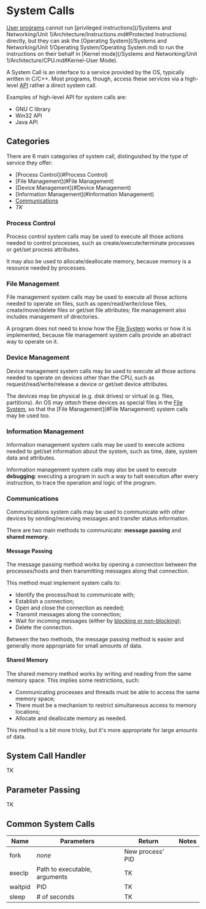 # System Calls

[User programs](?TK) cannot run [privileged instructions](/Systems and Networking/Unit 1/Architecture/Instructions.md#Protected Instructions) directly, but they can ask the [Operating System](/Systems and Networking/Unit 1/Operating System/Operating System.md) to run the instructions on their behalf in [Kernel mode](/Systems and Networking/Unit 1/Architecture/CPU.md#Kernel-User Mode).

A System Call is an interface to a service provided by the OS, typically written in C/C++. Most programs, though, access these services via a high-level [API](?TK) rather a direct system call.

Examples of high-level API for system calls are:
- GNU C library
- Win32 API
- Java API

## Categories

There are 6 main categories of system call, distinguished by the type of service they offer:
- [Process Control](#Process Control)
- [File Management](#File Management)
- [Device Management](#Device Management)
- [Information Management](#Information Management)
- [Communications](#Communications)
- *TK*

### Process Control

Process control system calls may be used to execute all those actions needed to control processes, such as create/execute/terminate processes or get/set process attributes.

It may also be used to allocate/deallocate memory, because memory is a resource needed by processes.

### File Management

File management system calls may be used to execute all those actions needed to operate on files, such as open/read/write/close files, create/move/delete files or get/set file attributes; file management also includes management of directories.

A program does not need to know how the [File System](?TK) works or how it is implemented, because file management system calls provide an abstract way to operate on it.

### Device Management

Device management system calls may be used to execute all those actions needed to operate on devices other than the CPU, such as request/read/write/release a device or get/set device attributes.

The devices may be physical (e.g. disk drives) or virtual (e.g. files, partitions). An OS may *attach* these devices as special files in the [File System](?TK), so that the [File Management](#File Management) system calls may be used too.

### Information Management

Information management system calls may be used to execute actions needed to get/set information about the system, such as time, date, system data and attributes.

Information management system calls may also be used to execute **debugging**: executing a program in such a way to halt execution after every instruction, to trace the operation and logic of the program.

### Communications

Communications system calls may be used to communicate with other devices by sending/receiving messages and transfer status information.

There are two main methods to communicate: **message passing** and **shared memory**.

#### Message Passing

The message passing method works by opening a connection between the processes/hosts and then transmitting messages along that connection.

This method must implement system calls to:
- Identify the process/host to communicate with;
- Establish a connection;
- Open and close the connection as needed;
- Transmit messages along the connection;
- Wait for incoming messages (either by [blocking or non-blocking](?TK));
- Delete the connection.

Between the two methods, the message passing method is easier and generally more appropriate for small amounts of data.

#### Shared Memory

The shared memory method works by writing and reading from the same memory space. This implies some restrictions, such:
- Communicating processes and threads must be able to access the same memory space;
- There must be a mechanism to restrict simultaneous access to memory locations;
- Allocate and deallocate memory as needed.

This method is a bit more tricky, but it's more appropriate for large amounts of data.

## System Call Handler

TK

## Parameter Passing

TK

## Common System Calls

| **Name** | **Parameters**                | **Return**       | **Notes** |
| -------- | ----------------------------- | ---------------- | --------- |
| fork     | *none*                        | New process' PID |           |
| execlp   | Path to executable, arguments | TK               |           |
| waitpid  | PID                           | TK               |           |
| sleep    | # of seconds                  | TK               |           |
